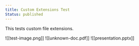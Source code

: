 ```yaml
---
title: Custom Extensions Test
Status: published
---
```


This tests custom file extensions.

![[test-image.png]]
![[unknown-doc.pdf]]
![[presentation.pptx]]